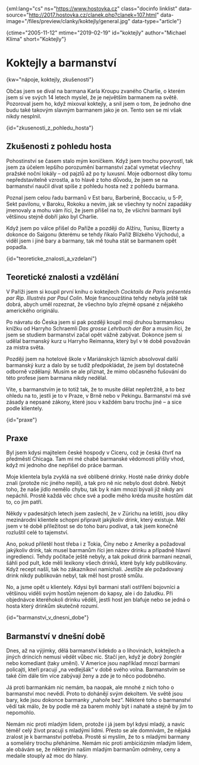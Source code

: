 
{xml:lang="cs" ns="https://www.hostovka.cz" class="docinfo linklist" data-source="http://2017.hostovka.cz/clanek.php?clanek=107.html" data-image="/files/preview/clanky/koktejly/general.jpg" data-type="article"}

{ctime="2005-11-12" mtime="2019-02-19" id="koktejly" author="Michael Klíma" short="Koktejly"}

# Koktejly a barmanství

<!-- generated attribute kw by user_udpatekw.sh on 2020-04-25, do not edit -->

{kw="nápoje, koktejly, zkušenosti"}

Občas jsem se díval na barmana Karla Kroupu zvaného Charlie, o kterém jsem si ve svých 14 letech myslel, že je největším barmanem na světě. Pozoroval jsem ho, když mixoval koktejly, a snil jsem o tom, že jednoho dne budu také takovým slavným barmanem jako je on. Tento sen se mi však nikdy nesplnil.

{id="zkusenosti\_z\_pohledu_hosta"}

## Zkušenosti z pohledu hosta

Pohostinství se časem stalo mým koníčkem. Když jsem trochu povyrostl, tak jsem za účelem lepšího porozumění barmanství začal vymetat všechny pražské noční lokály – od pajzlů až po ty luxusní. Moje odbornost díky tomu nepředstavitelně vzrostla, a to hlavě z toho důvodu, že jsem se na barmanství naučil dívat spíše z pohledu hosta než z pohledu barmana.

Poznal jsem celou řadu barmanů v Est baru, Barberině, Boccaciu, u 5-P, Sekt pavilonu, v Baroku, Rokoku a nevím, jak se všechny ty noční zapadáky jmenovaly a mohu vám říci, že jsem přišel na to, že všichni barmani byli většinou stejně dobří jako byl Charlie.

Když jsem po válce přišel do Paříže a později do Alžíru, Tunisu, Bizerty a dokonce do Saigonu (kterému se tehdy říkalo Paříž Blízkého Východu), a viděl jsem i jiné bary a barmany, tak mě touha stát se barmanem opět popadla.

{id="teoreticke\_znalosti\_a_vzdelani"}

## Teoretické znalosti a vzdělání

V Paříži jsem si koupil první knihu o koktejlech _Cocktails de Paris présentés par Rip. Illustrés par Paul Colin_. Moje francouzština tehdy nebyla ještě tak dobrá, abych uměl rozeznat, že všechno bylo zřejmě opsané z nějakého amerického originálu.

Po návratu do Česka jsem si pak později koupil moji druhou barmanskou knížku od Harryho Schraemli _Das grosse Lehrbuch der Bar_ a musím říci, že jsem se studiem barmanství začal opět vážně zabývat. Dokonce jsem si udělal barmanský kurz u Harryho Reimanna, který byl v té době považován za mistra světa.

Později jsem na hotelové škole v Mariánských lázních absolvoval další barmanský kurz a dalo by se tudíž předpokládat, že jsem byl dostatečně odborně vzdělaný. Musím se ale přiznat, že mimo občasného fušování do této profese jsem barmana nikdy nedělal.

Víte, s barmanstvím je to totiž tak, že to musíte dělat nepřetržitě, a to bez ohledu na to, jestli je to v Praze, v Brně nebo v Pekingu. Barmanství má své zásady a nepsané zákony, které jsou v každém baru trochu jiné – a sice podle klientely.

{id="praxe"}

## Praxe

Byl jsem kdysi majitelem české hospody v Ciceru, což je česká čtvrť na předměstí Chicaga. Tam mi mé chabé barmanské vědomosti přišly vhod, když mi jednoho dne nepřišel do práce barman.

Moje klientela byla zvyklá na své oblíbené drinky. Hosté naše drinky dobře znali (protože nic jiného nepili), a tak pro ně nic nebylo dost dobré. Nebýt toho, že naše jídlo nemělo chybu, tak by k nám mnozí bývali již nikdy ani nepáchli. Prostě každá věc chce své a podle mého kréda musíte hostům dát to, co jim patří.

Někdy v padesátých letech jsem zaslechl, že v Zürichu na letišti, jsou díky mezinárodní klientele schopni připravit jakýkoliv drink, který existuje. Měl jsem v té době příležitost se do toho baru podívat, a tak jsem konečně rozluštil celé to tajemství.

Ano, pokud přiletěl host třeba i z Tokia, Číny nebo z Ameriky a požadoval jakýkoliv drink, tak musel barmanům říci jen název drinku a případně hlavní ingredienci. Tehdy počítače ještě nebyly, a tak pokud drink barmani neznali, šáhli pod pult, kde měli lexikony všech drinků, které byly kdy publikovány. Když recept našli, tak ho zákazníkovi namíchali. Jestliže ale požadovaný drink nikdy publikován nebyl, tak měl host prostě smůlu.

No, a jsme opět u klientely. Kdysi byli barmani staří ostřílení bojovníci a většinou viděli svým hostům nejenom do kapsy, ale i do žaludku. Při objednávce kteréhokoli drinku věděli, jestli host jen blafuje nebo se jedná o hosta který drinkům skutečně rozumí.

{id="barmanstvi\_v\_dnesni_dobe"}

## Barmanství v dnešní době

Dnes, až na výjimky, dělá barmanství kdekdo a o lihovinách, koktejlech a jiných drincích nemusí vědět vůbec nic. Stačí jen, když je dobrý žonglér nebo komediant (taky umění). V Americe jsou například mnozí barmani policajti, kteří pracují „na vedlejšák“ v době svého volna. Barmanstvím se také čím dále tím více zabývají ženy a zde je to něco podobného.

Já proti barmankám nic nemám, ba naopak, ale mnohé z nich toho o barmanství moc nevědí. Proto to dohánějí svým dekoltem. Ve světě jsou bary, kde jsou dokonce barmanky „nahoře bez“. Některé toho o barmanství vědí tak málo, že by podle mě za barem mohly být i nahaté a stejně by jim to nepomohlo.

Nemám nic proti mladým lidem, protože i já jsem byl kdysi mladý, a navíc téměř celý život pracuji s mladými lidmi. Přesto se ale domnívám, že nějaká zralost je k barmanství potřeba. Prostě si myslím, že to s mladými barmany a someliéry trochu přeháníme. Nemám nic proti ambiciózním mladým lidem, ale obávám se, že některým našim mladým barmanům odměny, ceny a medaile stouply až moc do hlavy.

